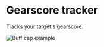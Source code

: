 # Gearscore tracker
Tracks your target's gearscore.

![Buff cap example](https://i.imgur.com/InEqtT2.gif)